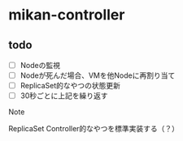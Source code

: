 # mikan-controller

## todo
- [ ] Nodeの監視
- [ ] Nodeが死んだ場合、VMを他Nodeに再割り当て
- [ ] ReplicaSet的なやつの状態更新
- [ ] 30秒ごとに上記を繰り返す

> [!NOTE]
> ReplicaSet Controller的なやつを標準実装する（？）